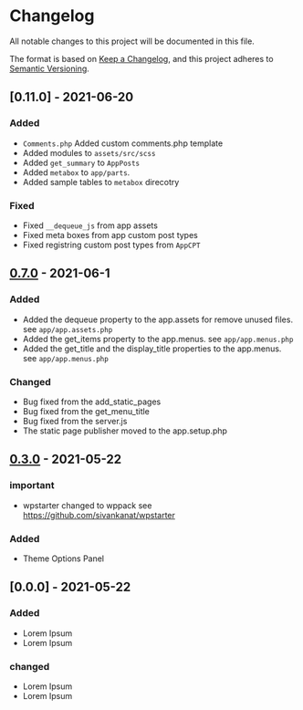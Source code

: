 # Changelog

All notable changes to this project will be documented in this file.

The format is based on [Keep a Changelog](https://keepachangelog.com/en/1.0.0/),
and this project adheres to [Semantic Versioning](https://semver.org/spec/v2.0.0.html).

[0.3.0]: https://github.com/sivankanat/wppack/releases/tag/v0.3.0
[0.7.0]: https://github.com/sivankanat/wppack/releases/tag/v0.7.0

## [0.11.0] - 2021-06-20

### Added

- `Comments.php` Added custom comments.php template
- Added modules to `assets/src/scss`
- Added `get_summary` to `AppPosts`
- Added `metabox` to `app/parts`.
- Added sample tables to `metabox` direcotry

### Fixed

- Fixed `__dequeue_js` from app assets
- Fixed meta boxes from app custom post types
- Fixed registring custom post types from `AppCPT`

## [0.7.0] - 2021-06-1

### Added

- Added the dequeue property to the app.assets for remove unused files. see `app/app.assets.php`
- Added the get_items property to the app.menus. see `app/app.menus.php`
- Added the get_title and the display_title properties to the app.menus. see `app/app.menus.php`

### Changed

- Bug fixed from the add_static_pages
- Bug fixed from the get_menu_title
- Bug fixed from the server.js
- The static page publisher moved to the app.setup.php

## [0.3.0] - 2021-05-22

### important

- wpstarter changed to wppack see https://github.com/sivankanat/wpstarter

### Added

- Theme Options Panel

## [0.0.0] - 2021-05-22

### Added

- Lorem Ipsum
- Lorem Ipsum

### changed

- Lorem Ipsum
- Lorem Ipsum
